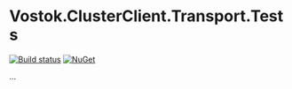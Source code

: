 # Vostok.ClusterClient.Transport.Tests

[![Build status](https://ci.appveyor.com/api/projects/status/github/vostok/clusterclient.transport.tests?svg=true&branch=master)](https://ci.appveyor.com/project/vostok/clusterclient.transport.tests/branch/master)
[![NuGet](https://img.shields.io/nuget/v/Vostok.ClusterClient.Transport.Tests.svg)](https://www.nuget.org/packages/Vostok.ClusterClient.Transport.Tests)

...
